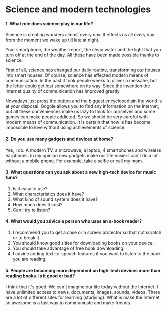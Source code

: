 # Science and modern technologies

#### 1. What role does science play in our life?

Science is creating wonders almost every day. It effects us all every day from the moment we wake up till late at night. 

Your smartphone, the weather report, the clean water and the light that you turn off at the end of the day. All these have been made possible thanks to science. 

First of all, science has changed our daily routine, transforming our houses into smart houses. Of course, science has effected modern means of communication. In the past it took people weeks to diliver a messahe, but the letter could get lost somewhere on its way. Since the invention the Internet quality of communication has improved greatly.

Nowadays just press the button and the biggest encyclopediain the world is at your disposal. Gogole allows you to find any information on the Internet, but all these conveniences make us lazy to think for ourselves and some games can make people addicted. So we should be very careful with modern means of communication. It is certain that now is has become impossible to love without using achievements of science.

#### 2. Do you use many gadgets and devices at home?

Yes, I do. A modern TV, a microwave, a laptop, 4 smartphones and wireless earphones. In my opinion new gadgets make our life easier.I can't do a lot without a mobile phone. For example, take a selfie or call my mom.

#### 3. What questions can you ask about a new high-tech device for music funs?

1. Is it easy to use?
2. What characteristics does it have?
3. What kind of sound system does it have?
4. How much does it cost?
5. Can I try to listen?

#### 4. What would you advice a person who uses an e-book reader?

1. I recommend you to get a case or a screen protector so that not scratch or to break it.
2. You should know good sities for downloading books on your device.
3. You should take advantage of free book downloading.
4. I advice adding text-to-speach features if you want to listen to the book you are reading.

#### 5. People are becoming more dependent on high-tech devices more than reading books. Is it good or bad?

I think that it's good. We can't imagine our life today without the Internet. I have unlimited access to news, documents, images, sounds, videos. There are a lot of different sites for learning (studying). What is make the Internet so awesome is a fast way to communicate and make friends.


